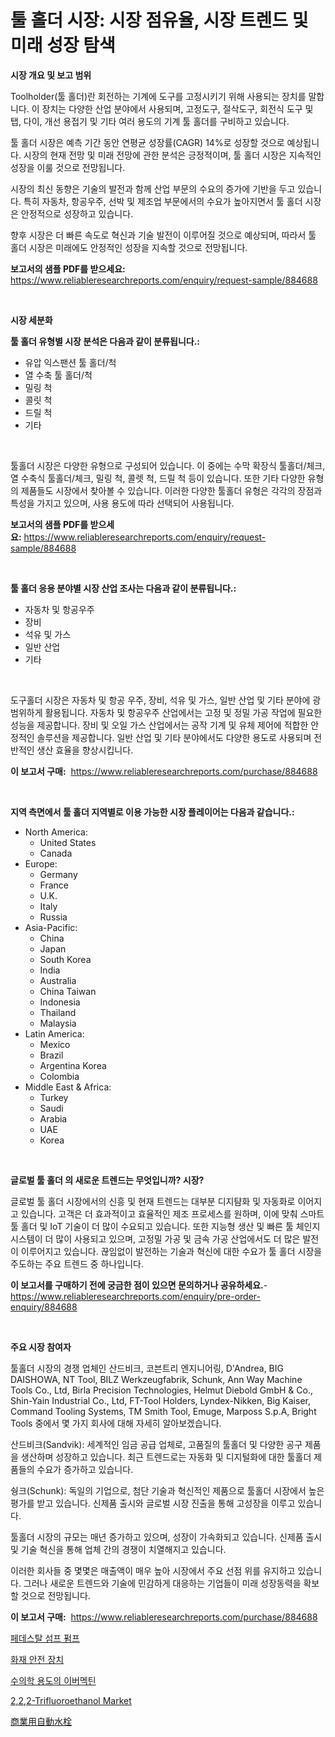 <p><h1>툴 홀더 시장: 시장 점유율, 시장 트렌드 및 미래 성장 탐색</h1></p><p><strong>시장 개요 및 보고 범위</strong></p>
<p><p>Toolholder(툴 홀더)란 회전하는 기계에 도구를 고정시키기 위해 사용되는 장치를 말합니다. 이 장치는 다양한 산업 분야에서 사용되며, 고정도구, 절삭도구, 회전식 도구 및 탭, 다이, 개선 용접기 및 기타 여러 용도의 기계 툴 홀더를 구비하고 있습니다. </p><p>툴 홀더 시장은 예측 기간 동안 연평균 성장률(CAGR) 14%로 성장할 것으로 예상됩니다. 시장의 현재 전망 및 미래 전망에 관한 분석은 긍정적이며, 툴 홀더 시장은 지속적인 성장을 이룰 것으로 전망됩니다. </p><p>시장의 최신 동향은 기술의 발전과 함께 산업 부문의 수요의 증가에 기반을 두고 있습니다. 특히 자동차, 항공우주, 선박 및 제조업 부문에서의 수요가 높아지면서 툴 홀더 시장은 안정적으로 성장하고 있습니다. </p><p>향후 시장은 더 빠른 속도로 혁신과 기술 발전이 이루어질 것으로 예상되며, 따라서 툴 홀더 시장은 미래에도 안정적인 성장을 지속할 것으로 전망됩니다.</p></p>
<p><strong>보고서의 샘플 PDF를 받으세요:</strong> <a href="https://www.reliableresearchreports.com/enquiry/request-sample/884688">https://www.reliableresearchreports.com/enquiry/request-sample/884688</a></p>
<p>&nbsp;</p>
<p><strong>시장 세분화</strong></p>
<p><strong>툴 홀더 유형별 시장 분석은 다음과 같이 분류됩니다.:</strong></p>
<p><ul><li>유압 익스팬션 툴 홀더/척</li><li>열 수축 툴 홀더/척</li><li>밀링 척</li><li>콜릿 척</li><li>드릴 척</li><li>기타</li></ul></p>
<p>&nbsp;</p>
<p><p>툴홀더 시장은 다양한 유형으로 구성되어 있습니다. 이 중에는 수막 확장식 툴홀더/체크, 열 수축식 툴홀더/체크, 밀링 척, 콜렛 척, 드릴 척 등이 있습니다. 또한 기타 다양한 유형의 제품들도 시장에서 찾아볼 수 있습니다. 이러한 다양한 툴홀더 유형은 각각의 장점과 특성을 가지고 있으며, 사용 용도에 따라 선택되어 사용됩니다.</p></p>
<p><strong>보고서의 샘플 PDF를 받으세요:</strong>&nbsp;<a href="https://www.reliableresearchreports.com/enquiry/request-sample/884688">https://www.reliableresearchreports.com/enquiry/request-sample/884688</a></p>
<p>&nbsp;</p>
<p><strong> 툴 홀더 응용 분야별 시장 산업 조사는 다음과 같이 분류됩니다.:</strong></p>
<p><ul><li>자동차 및 항공우주</li><li>장비</li><li>석유 및 가스</li><li>일반 산업</li><li>기타</li></ul></p>
<p>&nbsp;</p>
<p><p>도구홀더 시장은 자동차 및 항공 우주, 장비, 석유 및 가스, 일반 산업 및 기타 분야에 광범위하게 활용됩니다. 자동차 및 항공우주 산업에서는 고정 및 정밀 가공 작업에 필요한 성능을 제공합니다. 장비 및 오일 가스 산업에서는 공작 기계 및 유체 제어에 적합한 안정적인 솔루션을 제공합니다. 일반 산업 및 기타 분야에서도 다양한 용도로 사용되며 전반적인 생산 효율을 향상시킵니다.</p></p>
<p><strong>이 보고서 구매:</strong>&nbsp; <a href="https://www.reliableresearchreports.com/purchase/884688">https://www.reliableresearchreports.com/purchase/884688</a></p>
<p>&nbsp;</p>
<p><strong>지역 측면에서 툴 홀더 지역별로 이용 가능한 시장 플레이어는 다음과 같습니다.:</strong></p>
<p><ul>
    <li>
        North America:
        <ul>
            <li>United States</li>
            <li>Canada</li>
        </ul>
    </li>
    <li>
        Europe:
        <ul>
            <li>Germany</li>
            <li>France</li>
            <li>U.K.</li>
            <li>Italy</li>
            <li>Russia</li>
        </ul>
    </li>
    <li>
        Asia-Pacific:
        <ul>
            <li>China</li>
            <li>Japan</li>
            <li>South Korea</li>
            <li>India</li>
            <li>Australia</li>
            <li>China Taiwan</li>
            <li>Indonesia</li>
            <li>Thailand</li>
            <li>Malaysia</li>
        </ul>
    </li>
    <li>
        Latin America:
        <ul>
            <li>Mexico</li>
            <li>Brazil</li>
            <li>Argentina Korea</li>
            <li>Colombia</li>
        </ul>
    </li>
    <li>
        Middle East & Africa:
        <ul>
            <li>Turkey</li>
            <li>Saudi</li>
            <li>Arabia</li>
            <li>UAE</li>
            <li>Korea</li>
        </ul>
    </li>
    </ul></p>
<p>&nbsp;</p>
<p><strong>글로벌 툴 홀더 의 새로운 트렌드는 무엇입니까? 시장?</strong></p>
<p><p>글로벌 툴 홀더 시장에서의 신흥 및 현재 트렌드는 대부분 디지턈화 및 자동화로 이어지고 있습니다. 고객은 더 효과적이고 효율적인 제조 프로세스를 원하며, 이에 맞춰 스마트 툴 홀더 및 IoT 기술이 더 많이 수요되고 있습니다. 또한 지능형 생산 및 빠른 툴 체인지 시스템이 더 많이 사용되고 있으며, 고정밀 가공 및 금속 가공 산업에서도 더 많은 발전이 이루어지고 있습니다. 끊임없이 발전하는 기술과 혁신에 대한 수요가 툴 홀더 시장을 주도하는 주요 트렌드 중 하나입니다.</p></p>
<p><strong>이 보고서를 구매하기 전에 궁금한 점이 있으면 문의하거나 공유하세요.</strong>- <a href="https://www.reliableresearchreports.com/enquiry/pre-order-enquiry/884688">https://www.reliableresearchreports.com/enquiry/pre-order-enquiry/884688</a></p>
<p>&nbsp;</p>
<p><strong>주요 시장 참여자</strong></p>
<p><p>툴홀더 시장의 경쟁 업체인 산드비크, 코븐트리 엔지니어링, D'Andrea, BIG DAISHOWA, NT Tool, BILZ Werkzeugfabrik, Schunk, Ann Way Machine Tools Co., Ltd, Birla Precision Technologies, Helmut Diebold GmbH & Co., Shin-Yain Industrial Co., Ltd, FT-Tool Holders, Lyndex-Nikken, Big Kaiser, Command Tooling Systems, TM Smith Tool, Emuge, Marposs S.p.A, Bright Tools 중에서 몇 가지 회사에 대해 자세히 알아보겠습니다.</p><p>산드비크(Sandvik): 세계적인 임금 공급 업체로, 고품질의 툴홀더 및 다양한 공구 제품을 생산하며 성장하고 있습니다. 최근 트렌드로는 자동화 및 디지털화에 대한 툴홀더 제품들의 수요가 증가하고 있습니다.</p><p>쉉크(Schunk): 독일의 기업으로, 첨단 기술과 혁신적인 제품으로 툴홀더 시장에서 높은 평가를 받고 있습니다. 신제품 출시와 글로벌 시장 진출을 통해 고성장을 이루고 있습니다.</p><p>툴홀더 시장의 규모는 매년 증가하고 있으며, 성장이 가속화되고 있습니다. 신제품 출시 및 기술 혁신을 통해 업체 간의 경쟁이 치열해지고 있습니다.</p><p>이러한 회사들 중 몇몇은 매출액이 매우 높아 시장에서 주요 선점 위를 유지하고 있습니다. 그러나 새로운 트렌드와 기술에 민감하게 대응하는 기업들이 미래 성장동력을 확보할 것으로 전망됩니다.</p></p>
<p><strong>이 보고서 구매:</strong>&nbsp;&nbsp;<a href="https://www.reliableresearchreports.com/purchase/884688">https://www.reliableresearchreports.com/purchase/884688</a></p>
<p><p><a href="https://medium.com/@cute_priencsss/%EA%B8%B0%EB%B3%B8-%ED%98%91-%EC%9E%88%EB%8A%94-%ED%8E%8C%ED%94%84-%EC%8B%9C%EC%9E%A5-%EC%9C%A0%ED%98%95-%EC%9D%91%EC%9A%A9-%EB%B0%8F-%EC%A7%80%EB%A6%AC%EC%97%90-%EB%8C%80%ED%95%9C-%ED%8F%AC%EA%B4%84%EC%A0%81-%ED%8F%89%EA%B0%80-31033395f8f4">페데스탈 섬프 펌프</a></p><p><a href="https://github.com/idcefvhkdut6/Market-Research-Report-List-1/blob/main/89341761358.md">화재 안전 장치</a></p><p><a href="https://github.com/vsap75a286l/Market-Research-Report-List-1/blob/main/83730221359.md">수의학 용도의 이버멕틴</a></p><p><a href="https://issuu.com/reportprime-2/docs/222-trifluoroethanol-market-size-2030.pptx">2,2,2-Trifluoroethanol Market</a></p><p><a href="https://github.com/joaejkdzgyljvo6/Market-Research-Report-List-1/blob/main/56886441697.md">商業用自動水栓</a></p></p>
